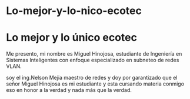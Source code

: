 # Lo-mejor-y-lo-nico-ecotec


# Lo mejor y lo único ecotec

Me presento, mi nombre es Miguel Hinojosa, estudiante de Ingeniería en Sistemas Inteligentes con enfoque especializado en subneteo de redes VLAN.


soy el ing.Nelson Mejia maestro de redes y doy por garantizado que el señor Miguel Hinojosa es mi estudiante y esta cursando materia conmigo eso en honor a la verdad y nada más que la verdad.

